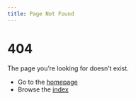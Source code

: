 ```yaml
---
title: Page Not Found
---
```


# 404

The page you’re looking for doesn’t exist.

- Go to the [homepage](/)
- Browse the [index](/browse)

